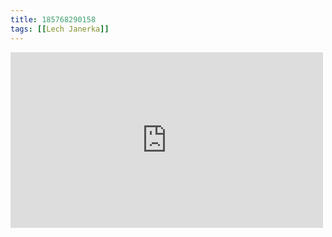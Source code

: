 ```yaml
---
title: 185768290158
tags: [[Lech Janerka]]
---
```

<iframe allow="accelerometer; autoplay; clipboard-write; encrypted-media; gyroscope; picture-in-picture" allowfullscreen="" frameborder="0" height="281" id="youtube_iframe" src="https://www.youtube.com/embed/ioLT6giGIbQ?feature=oembed&amp;enablejsapi=1&amp;origin=https://safe.txmblr.com&amp;wmode=opaque" width="500"></iframe>